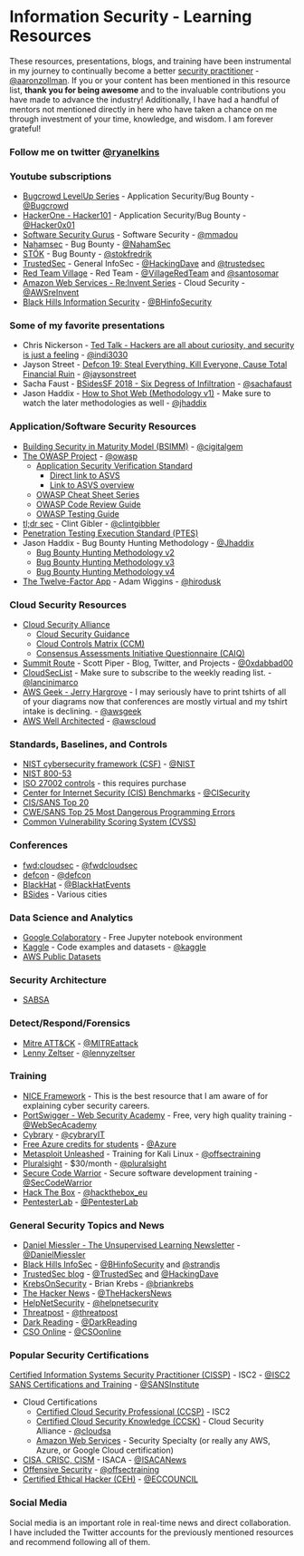 

# Information Security - Learning Resources

These resources, presentations, blogs, and training have been instrumental in my journey to continually become a better [security practitioner](https://docs.google.com/presentation/d/1N7Csc1KfyPeMvkjbRwwvrWIrd_Q8uGjgrk1h5L97OSo/edit#slide=id.g894492b783_0_72) - [@aaronzollman](https://twitter.com/aaronzollman). If you or your content has been mentioned in this resource list, **thank you for being awesome** and to the invaluable contributions you have made to advance the industry! Additionally, I have had a handful of mentors not mentioned directly in here who have taken a chance on me through investment of your time, knowledge, and wisdom. I am forever grateful!
### Follow me on twitter [@ryanelkins](https://twitter.com/ryanelkins)

### Youtube subscriptions
* [Bugcrowd LevelUp Series](https://www.youtube.com/channel/UCo1NHk_bgbAbDBc4JinrXww) - Application Security/Bug Bounty - [@Bugcrowd](https://twitter.com/bugcrowd)
* [HackerOne - Hacker101](https://www.youtube.com/channel/UCsgzmECky2Q9lQMWzDwMhYw) - Application Security/Bug Bounty - [@Hacker0x01](https://twitter.com/Hacker0x01)
* [Software Security Gurus](https://www.youtube.com/channel/UChiPxn0WrGdoXs5B0icvIKA) - Software Security - [@mmadou](https://twitter.com/mmadou)
* [Nahamsec](https://www.youtube.com/channel/UCCZDt7MuC3Hzs6IH4xODLBw) - Bug Bounty - [@NahamSec](https://twitter.com/NahamSec)
* [STÖK](https://www.youtube.com/channel/UCQN2DsjnYH60SFBIA6IkNwg) - Bug Bounty - [@stokfredrik](https://twitter.com/stokfredrik)
* [TrustedSec](https://www.youtube.com/channel/UCRkiASOIDfCDJeB9xkJoMRg) - General InfoSec - [@HackingDave](https://twitter.com/HackingDave) and [@trustedsec](https://twitter.com/trustedsec)
* [Red Team Village](https://www.youtube.com/channel/UC8nq3PX9coMiqgKH6fw-VCQ) - Red Team - [@VillageRedTeam](https://twitter.com/VillageRedTeam) and [@santosomar](https://twitter.com/santosomar)
* [Amazon Web Services - Re:Invent Series](https://www.youtube.com/user/AmazonWebServices) - Cloud Security - [@AWSreInvent](https://twitter.com/AWSreInvent)
* [Black Hills Information Security](https://www.youtube.com/channel/UCJ2U9Dq9NckqHMbcUupgF0A) - [@BHinfoSecurity](https://twitter.com/BHinfoSecurity)

### Some of my favorite presentations
* Chris Nickerson - [Ted Talk - Hackers are all about curiosity, and security is just a feeling](https://www.youtube.com/watch?v=HW9hH0vlPEM) - [@indi3030](https://twitter.com/indi303)
* Jayson Street - [Defcon 19: Steal Everything, Kill Everyone, Cause Total Financial Ruin](https://www.youtube.com/watch?v=JsVtHqICeKE) - [@jaysonstreet](https://twitter.com/jaysonstreet)
* Sacha Faust - [BSidesSF 2018 - Six Degress of Infiltration](https://www.youtube.com/watch?v=8TV9TSNh7pA) - [@sachafaust](https://twitter.com/sachafaust)
* Jason Haddix - [How to Shot Web (Methodology v1)](https://www.youtube.com/watch?v=-FAjxUOKbdI) - Make sure to watch the later methodologies as well - [@jhaddix](https://twitter.com/jhaddix)

### Application/Software Security Resources
* [Building Security in Maturity Model (BSIMM)](https://www.bsimm.com) - [@cigitalgem](https://twitter.com/cigitalgem)
* [The OWASP Project](https://www.owasp.org) - [@owasp](https://twitter.com/owasp)
  * [Application Security Verification Standard](https://owasp.org/www-project-application-security-verification-standard/)
    * [Direct link to ASVS](https://github.com/OWASP/ASVS/raw/master/4.0/OWASP%20Application%20Security%20Verification%20Standard%204.0-en.pdf)
    * [Link to ASVS overview](https://www.owasp.org/index.php/Category:OWASP_Application_Security_Verification_Standard_Project#tab=Home)
  * [OWASP Cheat Sheet Series](https://cheatsheetseries.owasp.org)
  * [OWASP Code Review Guide](https://www.owasp.org/images/5/53/OWASP_Code_Review_Guide_v2.pdf)
  * [OWASP Testing Guide](https://www.owasp.org/images/1/19/OTGv4.pdf)
* [tl;dr sec](https://tldrsec.com/) - Clint Gibler - [@clintgibbler](https://twitter.com/clintgibler) 
* [Penetration Testing Execution Standard (PTES)](http://www.pentest-standard.org)
* Jason Haddix - Bug Bounty Hunting Methodology - [@Jhaddix](https://twitter.com/Jhaddix)
  * [Bug Bounty Hunting Methodology v2](https://www.youtube.com/watch?v=C4ZHAdI8o1w)
  * [Bug Bounty Hunting Methodology v3](https://www.youtube.com/watch?v=Qw1nNPiH_Go)
  * [Bug Bounty Hunting Methodology v4](https://www.youtube.com/watch?v=p4JgIu1mceI)
* [The Twelve-Factor App](https://12factor.net/) - Adam Wiggins - [@hirodusk](https://twitter.com/hirodusk)

### Cloud Security Resources
* [Cloud Security Alliance](https://cloudsecurityalliance.org)
  * [Cloud Security Guidance](https://cloudsecurityalliance.org/research/guidance/)
  * [Cloud Controls Matrix (CCM)](https://cloudsecurityalliance.org/research/cloud-controls-matrix/)
  * [Consensus Assessments Initiative Questionnaire (CAIQ)](https://cloudsecurityalliance.org/artifacts/caiq-translation-in-10-languages/)
* [Summit Route](https://summitroute.com/) - Scott Piper - Blog, Twitter, and Projects - [@0xdabbad00](https://twitter.com/0xdabbad00)
* [CloudSecList](https://cloudseclist.com/) - Make sure to subscribe to the weekly reading list. - [@lancinimarco](https://twitter.com/lancinimarco)
* [AWS Geek - Jerry Hargrove](https://www.awsgeek.com) - I may seriously have to print tshirts of all of your diagrams now that conferences are mostly virtual and my tshirt intake is declining. - [@awsgeek](https://twitter.com/awsgeek)
* [AWS Well Architected](https://aws.amazon.com/architecture/well-architected/) - [@awscloud](https://twitter.com/awscloud)

### Standards, Baselines, and Controls</h2>
* [NIST cybersecurity framework (CSF)](https://www.nist.gov/cyberframework) - [@NIST](https://twitter.com/NIST)
* [NIST 800-53](https://nvd.nist.gov/800-53/Rev4)
* [ISO 27002 controls](http://www.iso27001security.com/html/27002.html) - this requires purchase
* [Center for Internet Security (CIS) Benchmarks](https://www.cisecurity.org) - [@CISecurity](https://twitter.com/CISecurity)
* [CIS/SANS Top 20](https://www.sans.org/security-resources/posters/20-critical-security-controls/55/download)
* [CWE/SANS Top 25 Most Dangerous Programming Errors](http://cwe.mitre.org/top25/)
* [Common Vulnerability Scoring System (CVSS)](https://www.first.org/cvss/)

### Conferences
* [fwd:cloudsec](https://fwdcloudsec.org/) - [@fwdcloudsec](https://twitter.com/fwdcloudsec)
* [defcon](https://defcon.org/) - [@defcon](https://twitter.com/defcon)
* [BlackHat](https://www.blackhat.com/) - [@BlackHatEvents](https://twitter.com/BlackHatEvents)
* [BSides](http://www.securitybsides.com/) - Various cities

### Data Science and Analytics</h2>
* [Google Colaboratory](https://colab.research.google.com/notebooks/welcome.ipynb) - Free Jupyter notebook environment
* [Kaggle](https://www.kaggle.com) - Code examples and datasets - [@kaggle](https://twitter.com/kaggle)
* [AWS Public Datasets](https://registry.opendata.aws/)

### Security Architecture
* [SABSA](https://sabsa.org/)

### Detect/Respond/Forensics
* [Mitre ATT&CK](https://attack.mitre.org/) - [@MITREattack](https://twitter.com/MITREattack)
* [Lenny Zeltser](https://zeltser.com/blog/) - [@lennyzeltser](https://twitter.com/lennyzeltser)

### Training
* [NICE Framework](https://niccs.us-cert.gov/workforce-development/cyber-security-workforce-framework) - This is the best resource that I am aware of for explaining cyber security careers.
* [PortSwigger - Web Security Academy](https://portswigger.net/web-security) - Free, very high quality training - [@WebSecAcademy](https://twitter.com/WebSecAcademy)
* [Cybrary](https://cybrary.it) - [@cybraryIT](https://twitter.com/cybraryIT)
* [Free Azure credits for students](https://azure.microsoft.com/en-us/free/students/) - [@Azure](https://twitter.com/Azure)
* [Metasploit Unleashed](https://www.offensive-security.com/metasploit-unleashed/) - Training for Kali Linux - [@offsectraining](https://twitter.com/offsectraining)
* [Pluralsight](https://www.pluralsight.com/learn) - $30/month - [@pluralsight](https://twitter.com/pluralsight)
* [Secure Code Warrior](https://securecodewarrior.com/) - Secure software development training - [@SecCodeWarrior](https://twitter.com/SecCodeWarrior)
* [Hack The Box](https://www.hackthebox.eu/) - [@hackthebox_eu](https://twitter.com/hackthebox_eu)
* [PentesterLab](https://pentesterlab.com/) - [@PentesterLab](https://twitter.com/PentesterLab)

### General Security Topics and News
* [Daniel Miessler - The Unsupervised Learning Newsletter](https://danielmiessler.com/newsletter/) - [@DanielMiessler](https://twitter.com/DanielMiessler)
* [Black Hills InfoSec](https://www.blackhillsinfosec.com/) - [@BHinfoSecurity](https://twitter.com/BHinfoSecurity) and [@strandjs](https://twitter.com/strandjs)
* [TrustedSec blog](https://www.trustedsec.com/blog/) - [@TrustedSec](https://twitter.com/TrustedSec) and [@HackingDave](https://twitter.com/HackingDave)
* [KrebsOnSecurity](https://krebsonsecurity.com/) - Brian Krebs - [@briankrebs](https://twitter.com/briankrebs)
* [The Hacker News](https://thehackernews.com/) - [@TheHackersNews](https://twitter.com/TheHackersNews)
* [HelpNetSecurity](https://www.helpnetsecurity.com/) - [@helpnetsecurity](https://twitter.com/helpnetsecurity)
* [Threatpost](https://threatpost.com/) - [@threatpost](https://twitter.com/threatpost)
* [Dark Reading](https://www.darkreading.com/) - [@DarkReading](https://twitter.com/DarkReading)
* [CSO Online](https://www.csoonline.com/) - [@CSOonline](https://twitter.com/CSOonline)

### Popular Security Certifications
[Certified Information Systems Security Practitioner (CISSP)](https://www.isc2.org/Certifications/CISSP) - ISC2 - [@ISC2](https://twitter.com/ISC2)
[SANS Certifications and Training](https://www.sans.org) - [@SANSInstitute](https://twitter.com/SANSInstitute)
* Cloud Certifications
  * [Certified Cloud Security Professional (CCSP)](https://www.isc2.org/Certifications/CCSP) - ISC2
  * [Certified Cloud Security Knowledge (CCSK)](https://cloudsecurityalliance.org/education/ccsk/) - Cloud Security Alliance - [@cloudsa](https://twitter.com/cloudsa)
  * [Amazon Web Services](https://aws.amazon.com/certification/) - Security Specialty (or really any AWS, Azure, or Google Cloud certification)
* [CISA, CRISC, CISM](https://www.isaca.org/credentialing) - ISACA - [@ISACANews](https://twitter.com/ISACANews)
* [Offensive Security](https://www.offensive-security.com/information-security-certifications/) - [@offsectraining](https://twitter.com/offsectraining)
* [Certified Ethical Hacker (CEH)](https://www.eccouncil.org/programs/certified-ethical-hacker-ceh/) - [@ECCOUNCIL](https://twitter.com/ECCOUNCIL)

### Social Media
Social media is an important role in real-time news and direct collaboration. I have included the Twitter accounts for the previously mentioned resources and recommend following all of them.
